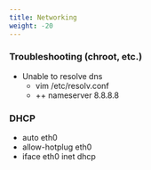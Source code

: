 ```yaml
---
title: Networking
weight: -20
---
```


### Troubleshooting (chroot, etc.)
- Unable to resolve dns
    - vim /etc/resolv.conf
    - ++ nameserver 8.8.8.8

### DHCP
- auto eth0
- allow-hotplug eth0
- iface eth0 inet dhcp
